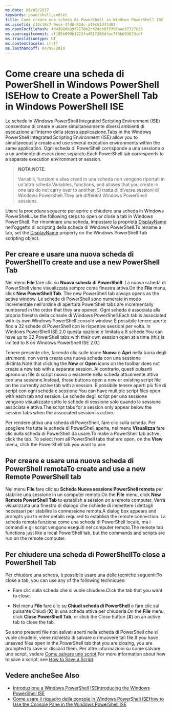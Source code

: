```yaml
---
ms.date: 06/05/2017
keywords: powershell,cmdlet
title: Come creare una scheda di PowerShell in Windows PowerShell ISE
ms.assetid: c10c18c7-9ece-4fd0-83dc-a19c53d4fd83
ms.openlocfilehash: 4d4388d889f2178b2cd24cb0f3350aee37327625
ms.sourcegitcommit: cf195b090b3223fa4917206dfec7f0b603873cdf
ms.translationtype: HT
ms.contentlocale: it-IT
ms.lasthandoff: 04/09/2018
---
```

# <a name="how-to-create-a-powershell-tab-in-windows-powershell-ise"></a><span data-ttu-id="7fcab-103">Come creare una scheda di PowerShell in Windows PowerShell ISE</span><span class="sxs-lookup"><span data-stu-id="7fcab-103">How to Create a PowerShell Tab in Windows PowerShell ISE</span></span>

<span data-ttu-id="7fcab-104">Le schede in Windows PowerShell Integrated Scripting Environment (ISE) consentono di creare e usare simultaneamente diversi ambienti di esecuzione all'interno della stessa applicazione.</span><span class="sxs-lookup"><span data-stu-id="7fcab-104">Tabs in the Windows PowerShell Integrated Scripting Environment (ISE) allow you to simultaneously create and use several execution environments within the same application.</span></span>
<span data-ttu-id="7fcab-105">Ogni scheda di PowerShell corrisponde a una sessione o a un ambiente di esecuzione separato.</span><span class="sxs-lookup"><span data-stu-id="7fcab-105">Each PowerShell tab corresponds to a separate execution environment or session.</span></span>

> <span data-ttu-id="7fcab-106">**NOTA**:</span><span class="sxs-lookup"><span data-stu-id="7fcab-106">**NOTE**:</span></span>
>
> <span data-ttu-id="7fcab-107">Variabili, funzioni e alias creati in una scheda non vengono riportati in un'altra scheda.</span><span class="sxs-lookup"><span data-stu-id="7fcab-107">Variables, functions, and aliases that you create in one tab do not carry over to another.</span></span> <span data-ttu-id="7fcab-108">Si tratta di diverse sessioni di Windows PowerShell.</span><span class="sxs-lookup"><span data-stu-id="7fcab-108">They are different Windows PowerShell sessions.</span></span>

<span data-ttu-id="7fcab-109">Usare la procedura seguente per aprire o chiudere una scheda in Windows PowerShell.</span><span class="sxs-lookup"><span data-stu-id="7fcab-109">Use the following steps to open or close a tab in Windows PowerShell.</span></span>
<span data-ttu-id="7fcab-110">Per rinominare una scheda, impostare la proprietà [DisplayName](The-PowerShellTab-Object.md#displayname) nell'oggetto di scripting della scheda di Windows PowerShell.</span><span class="sxs-lookup"><span data-stu-id="7fcab-110">To rename a tab, set the [DisplayName](The-PowerShellTab-Object.md#displayname) property on the Windows PowerShell Tab scripting object.</span></span>

## <a name="to-create-and-use-a-new-powershell-tab"></a><span data-ttu-id="7fcab-111">Per creare e usare una nuova scheda di PowerShell</span><span class="sxs-lookup"><span data-stu-id="7fcab-111">To create and use a new PowerShell Tab</span></span>

<span data-ttu-id="7fcab-112">Nel menu **File** fare clic su **Nuova scheda di PowerShell**. La nuova scheda di PowerShell viene visualizzata sempre come finestra attiva.</span><span class="sxs-lookup"><span data-stu-id="7fcab-112">On the **File** menu, click **New PowerShell Tab**. The new PowerShell tab always opens as the active window.</span></span>
<span data-ttu-id="7fcab-113">Le schede di PowerShell sono numerate in modo incrementale nell'ordine di apertura.</span><span class="sxs-lookup"><span data-stu-id="7fcab-113">PowerShell tabs are incrementally numbered in the order that they are opened.</span></span>
<span data-ttu-id="7fcab-114">Ogni scheda è associata alla propria finestra della console di Windows PowerShell.</span><span class="sxs-lookup"><span data-stu-id="7fcab-114">Each tab is associated with its own Windows PowerShell console window.</span></span>
<span data-ttu-id="7fcab-115">È possibile tenere aperte fino a 32 schede di PowerShell con le rispettive sessioni per volta. In Windows PowerShell ISE 2.0 questa opzione è limitata a 8 schede.</span><span class="sxs-lookup"><span data-stu-id="7fcab-115">You can have up to 32 PowerShell tabs with their own session open at a time (this is limited to 8 on Windows PowerShell ISE 2.0.)</span></span>

<span data-ttu-id="7fcab-116">Tenere presente che, facendo clic sulle icone **Nuova** o **Apri** nella barra degli strumenti, non verrà creata una nuova scheda con una sessione distinta.</span><span class="sxs-lookup"><span data-stu-id="7fcab-116">Note that clicking the **New** or **Open** icons on the toolbar does not create a new tab with a separate session.</span></span>
<span data-ttu-id="7fcab-117">Al contrario, questi pulsanti aprono un file di script nuovo o esistente nella scheda attualmente attiva con una sessione.</span><span class="sxs-lookup"><span data-stu-id="7fcab-117">Instead, those buttons open a new or existing script file on the currently active tab with a session.</span></span>
<span data-ttu-id="7fcab-118">È possibile tenere aperti più file di script con ogni scheda e sessione.</span><span class="sxs-lookup"><span data-stu-id="7fcab-118">You can have multiple script files open with each tab and session.</span></span>
<span data-ttu-id="7fcab-119">Le schede degli script per una sessione vengono visualizzate sotto le schede di sessione solo quando la sessione associata è attiva.</span><span class="sxs-lookup"><span data-stu-id="7fcab-119">The script tabs for a session only appear below the session tabs when the associated session is active.</span></span>

<span data-ttu-id="7fcab-120">Per rendere attiva una scheda di PowerShell, fare clic sulla scheda. Per scegliere fra tutte le schede di PowerShell aperte, nel menu **Visualizza** fare clic sulla scheda di PowerShell da usare.</span><span class="sxs-lookup"><span data-stu-id="7fcab-120">To make a PowerShell tab active, click the tab. To select from all PowerShell tabs that are open, on the **View** menu, click the PowerShell tab you want to use.</span></span>

## <a name="to-create-and-use-a-new-remote-powershell-tab"></a><span data-ttu-id="7fcab-121">Per creare e usare una nuova scheda di PowerShell remota</span><span class="sxs-lookup"><span data-stu-id="7fcab-121">To create and use a new Remote PowerShell tab</span></span>

<span data-ttu-id="7fcab-122">Nel menu **File** fare clic su **Scheda Nuova sessione PowerShell remota** per stabilire una sessione in un computer remoto.</span><span class="sxs-lookup"><span data-stu-id="7fcab-122">On the **File** menu, click **New Remote PowerShell Tab** to establish a session on a remote computer.</span></span>
<span data-ttu-id="7fcab-123">Verrà visualizzata una finestra di dialogo che richiede di immettere i dettagli necessari per stabilire la connessione remota.</span><span class="sxs-lookup"><span data-stu-id="7fcab-123">A dialog box appears and prompts you to enter details required to establish the remote connection.</span></span>
<span data-ttu-id="7fcab-124">La scheda remota funziona come una scheda di PowerShell locale, ma i comandi e gli script vengono eseguiti nel computer remoto.</span><span class="sxs-lookup"><span data-stu-id="7fcab-124">The remote tab functions just like a local PowerShell tab, but the commands and scripts are run on the remote computer.</span></span>

## <a name="to-close-a-powershell-tab"></a><span data-ttu-id="7fcab-125">Per chiudere una scheda di PowerShell</span><span class="sxs-lookup"><span data-stu-id="7fcab-125">To close a PowerShell Tab</span></span>

<span data-ttu-id="7fcab-126">Per chiudere una scheda, è possibile usare una delle tecniche seguenti:</span><span class="sxs-lookup"><span data-stu-id="7fcab-126">To close a tab, you can use any of the following techniques:</span></span>

- <span data-ttu-id="7fcab-127">Fare clic sulla scheda che si vuole chiudere.</span><span class="sxs-lookup"><span data-stu-id="7fcab-127">Click the tab that you want to close.</span></span>

- <span data-ttu-id="7fcab-128">Nel menu **File** fare clic su **Chiudi scheda di PowerShell** o fare clic sul pulsante Chiudi (**X**) in una scheda attiva per chiuderla.</span><span class="sxs-lookup"><span data-stu-id="7fcab-128">On the **File** menu, click **Close PowerShell Tab**, or click  the Close button  (**X**) on an active tab to close the tab.</span></span>

<span data-ttu-id="7fcab-129">Se sono presenti file non salvati aperti nella scheda di PowerShell che si vuole chiudere, viene richiesto di salvare o rimuovere tali file.</span><span class="sxs-lookup"><span data-stu-id="7fcab-129">If you have unsaved files open in the PowerShell tab that you are closing, you are prompted to save or discard them.</span></span>
<span data-ttu-id="7fcab-130">Per altre informazioni su come salvare uno script, vedere [Come salvare uno script](How-to-Write-and-Run-Scripts-in-the-Windows-PowerShell-ISE.md#how-to-save-a-script).</span><span class="sxs-lookup"><span data-stu-id="7fcab-130">For more information about how to save a script, see [How to Save a Script](How-to-Write-and-Run-Scripts-in-the-Windows-PowerShell-ISE.md#how-to-save-a-script).</span></span>

## <a name="see-also"></a><span data-ttu-id="7fcab-131">Vedere anche</span><span class="sxs-lookup"><span data-stu-id="7fcab-131">See Also</span></span>

- [<span data-ttu-id="7fcab-132">Introduzione a Windows PowerShell ISE</span><span class="sxs-lookup"><span data-stu-id="7fcab-132">Introducing the Windows PowerShell ISE</span></span>](Introducing-the-Windows-PowerShell-ISE.md)
- [<span data-ttu-id="7fcab-133">Come usare il riquadro della console in Windows PowerShell ISE</span><span class="sxs-lookup"><span data-stu-id="7fcab-133">How to Use the Console Pane in the Windows PowerShell ISE</span></span>](How-to-Use-the-Console-Pane-in-the-Windows-PowerShell-ISE.md)